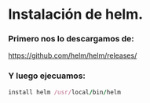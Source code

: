 # Instalación de helm.
### Primero nos lo descargamos de:  
https://github.com/helm/helm/releases/  

### Y luego ejecuamos:  
``` ruby 
install helm /usr/local/bin/helm
```
